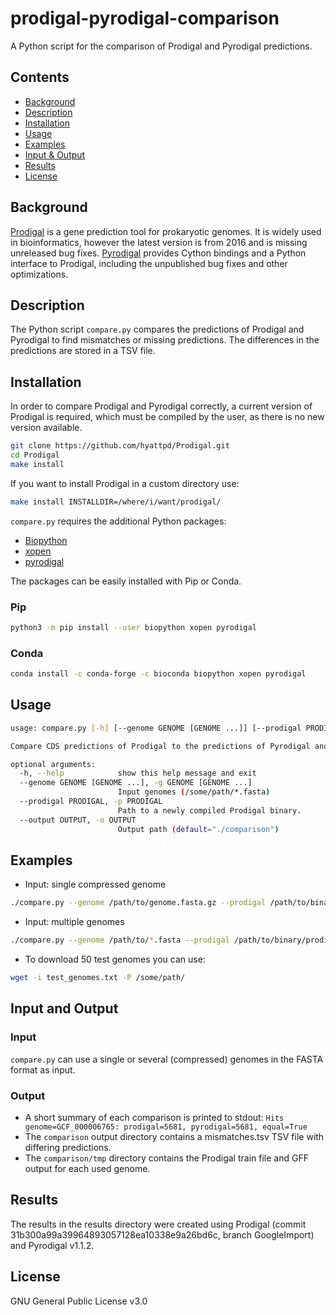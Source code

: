 # prodigal-pyrodigal-comparison
A Python script for the comparison of Prodigal and Pyrodigal predictions.

## Contents

- [Background](#background)
- [Description](#description)
- [Installation](#installation)
- [Usage](#usage)
- [Examples](#examples)
- [Input & Output](#input-and-output)
- [Results](#results)
- [License](#license)

## Background

[Prodigal](https://github.com/hyattpd/Prodigal) is a gene prediction tool for prokaryotic genomes.
It is widely used in bioinformatics, however the latest version is from 2016 and is missing unreleased bug fixes.
[Pyrodigal](https://github.com/althonos/pyrodigal) provides Cython bindings and a Python interface to Prodigal, 
including the unpublished bug fixes and other optimizations.

## Description
The Python script `compare.py` compares the predictions of Prodigal and Pyrodigal to find mismatches or missing 
predictions. The differences in the predictions are stored in a TSV file.

## Installation
In order to compare Prodigal and Pyrodigal correctly, a current version of Prodigal is required, which must be compiled 
by the user, as there is no new version available. 

```bash
git clone https://github.com/hyattpd/Prodigal.git
cd Prodigal
make install
```
If you want to install Prodigal in a custom directory use:
```bash
make install INSTALLDIR=/where/i/want/prodigal/
```

`compare.py` requires the additional Python packages:
* [Biopython](https://github.com/biopython/biopython)
* [xopen](https://github.com/pycompression/xopen)
* [pyrodigal](https://github.com/althonos/pyrodigal)

The packages can be easily installed with Pip or Conda.
### Pip
```bash
python3 -m pip install --user biopython xopen pyrodigal
```

### Conda
```bash
conda install -c conda-forge -c bioconda biopython xopen pyrodigal
```

## Usage
```bash
usage: compare.py [-h] [--genome GENOME [GENOME ...]] [--prodigal PRODIGAL] [--output OUTPUT]

Compare CDS predictions of Prodigal to the predictions of Pyrodigal and save the differences in a TSV file.

optional arguments:
  -h, --help            show this help message and exit
  --genome GENOME [GENOME ...], -g GENOME [GENOME ...]
                        Input genomes (/some/path/*.fasta)
  --prodigal PRODIGAL, -p PRODIGAL
                        Path to a newly compiled Prodigal binary.
  --output OUTPUT, -o OUTPUT
                        Output path (default="./comparison")
```

## Examples

* Input: single compressed genome
```bash
./compare.py --genome /path/to/genome.fasta.gz --prodigal /path/to/binary/prodigal
```

* Input: multiple genomes
```bash
./compare.py --genome /path/to/*.fasta --prodigal /path/to/binary/prodigal
```

* To download 50 test genomes you can use:
```bash
wget -i test_genomes.txt -P /some/path/
```


## Input and Output
### Input
`compare.py` can use a single or several (compressed) genomes in the FASTA format as input.
### Output
* A short summary of each comparison is printed to stdout: `Hits genome=GCF_000006765: prodigal=5681, pyrodigal=5681, equal=True`
* The `comparison` output directory contains a mismatches.tsv TSV file with differing predictions.
* The `comparison/tmp` directory contains the Prodigal train file and GFF output for each used genome.


## Results
The results in the results directory were created using Prodigal (commit 31b300a99a39964893057128ea10338e9a26bd6c, branch GoogleImport) 
and Pyrodigal v1.1.2.


## License

GNU General Public License v3.0
